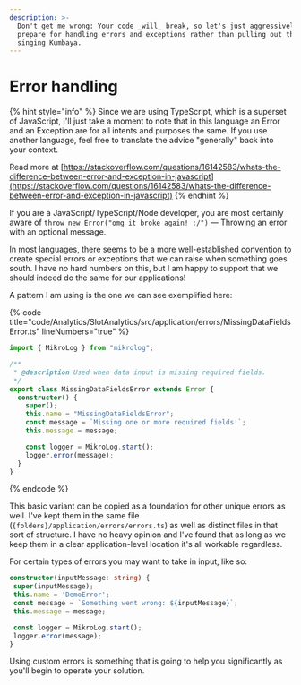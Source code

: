 ```yaml
---
description: >-
  Don't get me wrong: Your code _will_ break, so let's just aggressively
  prepare for handling errors and exceptions rather than pulling out the ukulele and
  singing Kumbaya.
---
```


# Error handling

{% hint style="info" %}
Since we are using TypeScript, which is a superset of JavaScript, I'll just take a moment to note that in this language an Error and an Exception are for all intents and purposes the same. If you use another language, feel free to translate the advice "generally" back into your context.

Read more at [https://stackoverflow.com/questions/16142583/whats-the-difference-between-error-and-exception-in-javascript](https://stackoverflow.com/questions/16142583/whats-the-difference-between-error-and-exception-in-javascript)
{% endhint %}

If you are a JavaScript/TypeScript/Node developer, you are most certainly aware of `throw new Error("omg it broke again! :/")` — Throwing an error with an optional message.

In most languages, there seems to be a more well-established convention to create special errors or exceptions that we can raise when something goes south. I have no hard numbers on this, but I am happy to support that we should indeed do the same for our applications!

A pattern I am using is the one we can see exemplified here:

{% code title="code/Analytics/SlotAnalytics/src/application/errors/MissingDataFieldsError.ts" lineNumbers="true" %}

```typescript
import { MikroLog } from "mikrolog";

/**
 * @description Used when data input is missing required fields.
 */
export class MissingDataFieldsError extends Error {
  constructor() {
    super();
    this.name = "MissingDataFieldsError";
    const message = `Missing one or more required fields!`;
    this.message = message;

    const logger = MikroLog.start();
    logger.error(message);
  }
}
```

{% endcode %}

This basic variant can be copied as a foundation for other unique errors as well. I've kept them in the same file (`{folders}/application/errors/errors.ts`) as well as distinct files in that sort of structure. I have no heavy opinion and I've found that as long as we keep them in a clear application-level location it's all workable regardless.

For certain types of errors you may want to take in input, like so:

```typescript
constructor(inputMessage: string) {
 super(inputMessage);
 this.name = 'DemoError';
 const message = `Something went wrong: ${inputMessage}`;
 this.message = message;

 const logger = MikroLog.start();
 logger.error(message);
}
```

Using custom errors is something that is going to help you significantly as you'll begin to operate your solution.
